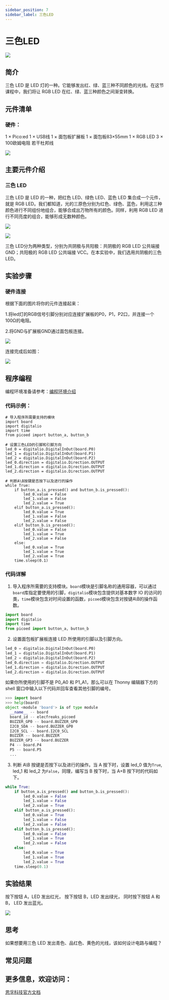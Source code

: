 ```yaml
---
sidebar_position: 7
sidebar_label: 三色LED
---
```


# 三色LED

![](./images/pico-ed-starter-kit-case-05-01.png)

## 简介
三色 LED 是 LED 灯的一种。它能够发出红、绿、蓝三种不同颜色的光线。在这节课程中，我们将让 RGB LED 在红、绿、蓝三种颜色之间渐变转换。

## 元件清单

### 硬件：
1 × Pico:ed
1 × USB线
1 × 面包板扩展板
1 × 面包板83×55mm
1 × RGB LED
3 × 100欧姆电阻
若干杜邦线

![](./images/pico-ed-starter-kit-case-05-02.png)


## 主要元件介绍

### 三色 LED
三色 LED 是 LED 的一种，把红色 LED、绿色 LED、蓝色 LED 集合成一个元件，就是 RGB LED。我们都知道，光的三原色分别为红色、绿色、蓝色，利用这三种颜色进行不同组份地组合，能够合成出万物所有的颜色。同样，利用 RGB LED 进行不同亮度的组合，能够形成无数种颜色。

![](./images/pico-ed-starter-kit-case-05-03.png)

![](./images/pico-ed-starter-kit-case-05-04.png)

三色 LED分为两种类型，分别为共阴极与共阳极：共阴极的 RGB LED 公共端接 GND；共阳极的 RGB LED 公共端接 VCC。在本实验中，我们选用共阴极的三色 LED。

## 实验步骤

### 硬件连接
根据下面的图片将你的元件连接起来：

1.将led灯的RGB信号引脚分别对应连接扩展板的P0，P1，P2口，并连接一个100Ω的电阻。

2.将GND与扩展板GND通过面包板连接。

![](./images/pico-ed-starter-kit-case-05-05.png)

连接完成后如图：

![](./images/pico-ed-starter-kit-case-05-06.png)

## 程序编程
编程环境准备请参考：[编程环境介绍](https://www.yuque.com/elecfreaks-learn/picoed/er7nuh)

### 代码示例：
```
# 导入程序所需要支持的模块
import board
import digitalio
import time
from picoed import button_a, button_b

# 设置三色LED的引脚和引脚方向
led_0 = digitalio.DigitalInOut(board.P0)
led_1 = digitalio.DigitalInOut(board.P1)
led_2 = digitalio.DigitalInOut(board.P2)
led_0.direction = digitalio.Direction.OUTPUT
led_1.direction = digitalio.Direction.OUTPUT
led_2.direction = digitalio.Direction.OUTPUT

# 判断A\B按键是否按下以及进行的操作
while True:
    if button_a.is_pressed() and button_b.is_pressed():
        led_0.value = False
        led_1.value = False
        led_2.value = True
    elif button_a.is_pressed():
        led_0.value = True
        led_1.value = False
        led_2.value = False
    elif button_b.is_pressed():
        led_0.value = False
        led_1.value = True
        led_2.value = False
    else:
        led_0.value = True
        led_1.value = True
        led_2.value = True
    time.sleep(0.1)
```

### 代码详解

1. 导入程序所需要的支持模块。`board`模块是引脚名称的通用容器，可以通过`board`库指定要使用的引脚，`digitalio`模块包含提供对基本数字 IO 的访问的类，`time`模块包含对时间设置的函数，`picoed`模块包含对按键A\B的操作函数。
```python
import board
import digitalio
import time
from picoed import button_a, button_b
```

2. 设置面包板扩展板连接 LED 所使用的引脚以及引脚方向。
```python
led_0 = digitalio.DigitalInOut(board.P0)
led_1 = digitalio.DigitalInOut(board.P1)
led_2 = digitalio.DigitalInOut(board.P2)
led_0.direction = digitalio.Direction.OUTPUT
led_1.direction = digitalio.Direction.OUTPUT
led_2.direction = digitalio.Direction.OUTPUT
```
如果你所使用的引脚不是 P0_A0 和 P1_A1，那么可以在 Thonny 编辑器下方的 shell 窗口中输入以下代码并回车查看其他引脚的编号。
```python
>>> import board
>>> help(board)
object <module 'board'> is of type module
  __name__ -- board
  board_id -- elecfreaks_picoed
  BUZZER_GP0 -- board.BUZZER_GP0
  I2C0_SDA -- board.BUZZER_GP0
  I2C0_SCL -- board.I2C0_SCL
  BUZZER -- board.BUZZER
  BUZZER_GP3 -- board.BUZZER
  P4 -- board.P4
  P5 -- board.P5
  ...
```

3. 判断 A\B 按键是否按下以及进行的操作。当 A 按下时，设置 led_0 值为`True`, led_1 和 led_2 为`False`，同理，编写当 B 按下时，当 A+B 按下时的代码如下。
```python
while True:
    if button_a.is_pressed() and button_b.is_pressed():
        led_0.value = False
        led_1.value = False
        led_2.value = True
    elif button_a.is_pressed():
        led_0.value = True
        led_1.value = False
        led_2.value = False
    elif button_b.is_pressed():
        led_0.value = False
        led_1.value = True
        led_2.value = False
    else:
        led_0.value = True
        led_1.value = True
        led_2.value = True
    time.sleep(0.1)
```

## 实验结果
按下按钮 A，LED 发出红光， 按下按钮 B，LED 发出绿光， 同时按下按钮 A 和 B， LED 发出蓝光。

![](./images/pico-ed-starter-kit-case-05.gif)


## 思考
如果想要用三色 LED 发出青色、品红色、黄色的光线，该如何设计电路与编程？

## 常见问题

## 更多信息，欢迎访问：
[恩孚科技官方文档](https://www.elecfreaks.com/learn-en/)
